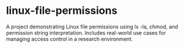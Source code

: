 # linux-file-permissions
A project demonstrating Linux file permissions using ls -la, chmod, and permission string interpretation. Includes real-world use cases for managing access control in a research environment.
